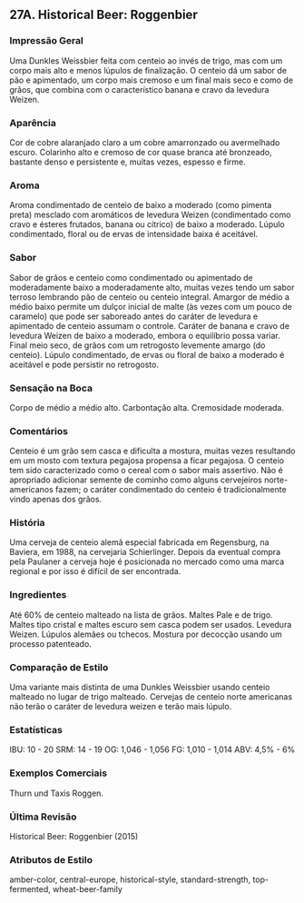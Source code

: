 ## 27A. Historical Beer: Roggenbier

### Impressão Geral

Uma Dunkles Weissbier feita com centeio ao invés de trigo, mas com um corpo mais alto e menos lúpulos de finalização. O centeio dá um sabor de pão e apimentado, um corpo mais cremoso e um final mais seco e como de grãos, que combina com o característico banana e cravo da levedura Weizen.

### Aparência

Cor de cobre alaranjado claro a um cobre amarronzado ou avermelhado escuro. Colarinho alto e cremoso de cor quase branca até bronzeado, bastante denso e persistente e, muitas vezes, espesso e firme.

### Aroma

Aroma condimentado de centeio de baixo a moderado (como pimenta preta) mesclado com aromáticos de levedura Weizen (condimentado como cravo e ésteres frutados, banana ou cítrico) de baixo a moderado. Lúpulo condimentado, floral ou de ervas de intensidade baixa é aceitável.

### Sabor

Sabor de grãos e centeio como condimentado ou apimentado de moderadamente baixo a moderadamente alto, muitas vezes tendo um sabor terroso lembrando pão de centeio ou centeio integral. Amargor de médio a médio baixo permite um dulçor inicial de malte (às vezes com um pouco de caramelo) que pode ser saboreado antes do caráter de levedura e apimentado de centeio assumam o controle. Caráter de banana e cravo de levedura Weizen de baixo a moderado, embora o equilíbrio possa variar. Final meio seco, de grãos com um retrogosto levemente amargo (do centeio). Lúpulo condimentado, de ervas ou floral de baixo a moderado é aceitável e pode persistir no retrogosto.

### Sensação na Boca

Corpo de médio a médio alto. Carbontação alta. Cremosidade moderada.

### Comentários

Centeio é um grão sem casca e dificulta a mostura, muitas vezes resultando em um mosto com textura pegajosa propensa a ficar pegajosa. O centeio tem sido caracterizado como o cereal com o sabor mais assertivo. Não é apropriado adicionar semente de cominho como alguns cervejeiros norte-americanos fazem; o caráter condimentado do centeio é tradicionalmente vindo apenas dos grãos.

### História

Uma cerveja de centeio alemã especial fabricada em Regensburg, na Baviera, em 1988, na cervejaria Schierlinger. Depois da eventual compra pela Paulaner a cerveja hoje é posicionada no mercado como uma marca regional e por isso é difícil de ser encontrada.

### Ingredientes

Até 60% de centeio malteado na lista de grãos. Maltes Pale e de trigo. Maltes tipo cristal e maltes escuro sem casca podem ser usados. Levedura Weizen. Lúpulos alemães ou tchecos. Mostura por decocção usando um processo patenteado.

### Comparação de Estilo

Uma variante mais distinta de uma Dunkles Weissbier usando centeio malteado no lugar de trigo malteado. Cervejas de centeio norte americanas não terão o caráter de levedura weizen e terão mais lúpulo.

### Estatísticas

IBU: 10 - 20
SRM: 14 - 19
OG: 1,046 - 1,056
FG: 1,010 - 1,014
ABV: 4,5% - 6%

### Exemplos Comerciais

Thurn und Taxis Roggen.

### Última Revisão

Historical Beer: Roggenbier (2015)

### Atributos de Estilo

amber-color, central-europe, historical-style, standard-strength, top-fermented, wheat-beer-family
